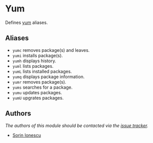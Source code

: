 Yum
===

Defines [yum][1] aliases.

Aliases
-------

  - `yumc` removes package(s) and leaves.
  - `yumi` installs package(s).
  - `yumh` displays history.
  - `yuml` lists packages.
  - `yumL` lists installed packages.
  - `yumq` displays package information.
  - `yumr` removes package(s).
  - `yums` searches for a package.
  - `yumu` updates packages.
  - `yumU` upgrates packages.

Authors
-------

*The authors of this module should be contacted via the [issue tracker][2].*

  - [Sorin Ionescu](https://github.com/sorin-ionescu)

[1]: http://yum.baseurl.org
[2]: https://github.com/dotzsh/dotzsh/issues


